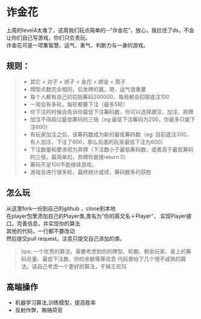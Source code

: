 # 诈金花
上周的level4太难了，这周我们玩点简单的--“诈金花”，放心，我拦住了ds，不会让你们自己写游戏，你们只负责玩。    
诈金花可是一项集智慧、运气、勇气、判断力与一身的游戏。       
## 规则：   
> * 其它 < 对子 < 顺子 < 金花 < 顺金 < 筒子    
> * 牌型点数完全相同，后发牌的赢，嗯，运气很重要    
> * 每个人都有自己的初始筹码200000，每局都会扣取底注100     
> * 一局会有多轮，每轮都要下注（最多5轮）     
> * 你下注的时候会告诉你最低下注筹码数，你可以选择跟注、加注、弃牌
> * 加注不得超过最低筹码的三倍（eg:最低下注筹码为200，你最多只能下注600）
> * 有玩家加注之后，该筹码数成为新的最低筹码数（eg: 目前底注300，有人加注，下注了600，那么后面的玩家最低下注为600）
> * 下注数量和要求视为弃牌（下注数小于最低筹码数，或者高于最低筹码的三倍，最简单的，弃牌你直接return 0）
> * 筹码不足100不能继续游戏，   
> * 游戏会进行很多轮，最终统计成绩，筹码数多的获胜


## 怎么玩
从这里fork一份到自己的github ，clone到本地      
在player包里添加自己的Player类,类名为“你的英文名＋Player”， 实现Player接口，完善信息，并实现你的算法    
其他的代码，一行都不要改动      
然后提交pull request。注意只提交自己添加的类。   


>tips: 一个优秀的算法，需要考虑到你的牌型、轮数、剩余玩家、桌上的筹码总量、最低下注数、你的余额等等信息
>代码里给了几个很不成熟的算法，请自己考虑一个更好的算法，干掉王尼玛

## 高端操作
* 机器学习算法,训练模型，提高胜率
* 反射作弊，贿赂荷官
